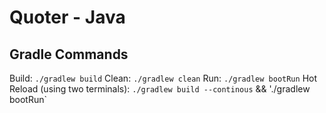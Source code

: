 # Quoter - Java #

## Gradle Commands ## 
Build: `./gradlew build`
Clean: `./gradlew clean`
Run: `./gradlew bootRun`
Hot Reload (using two terminals): `./gradlew build --continous` && './gradlew bootRun`
